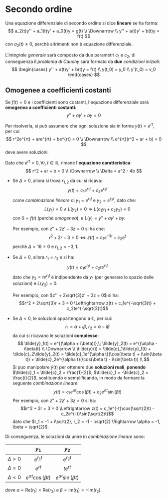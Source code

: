 # Secondo ordine

Una equazione differenziale di secondo ordine si dice **lineare** se ha forma:
$$
a_2(t)y'' + a_1(t)y' + a_0(t)y = g(t) \\
\Downarrow \\
y'' + a(t)y' + b(t)y = f(t)
$$
con $a_2(t) \neq 0$, perchè altrimenti non è equazione differenziale.

L'_integrale generale_ sarà composto da due parametri $c_1$ e $c_2$, di conseguenza il _problema di Cauchy_ sarà formato da **due** _condizioni iniziali_:
$$
\begin{cases}
y'' + a(t)y' + b(t)y = f(t) \\
y(t_0) = y_0 \\
y'(t_0) = v_0
\end{cases}
$$

## Omogenee a coefficienti costanti

Se $f(t) = 0$ e i coefficienti sono costanti, l'equazione differenziale sarà **omogenea a coefficienti costanti**:
$$y'' + ay' + by = 0$$

Per risolverla, si può assumere che ogni soluzione sia in forma $y(t) = e^{rt}$, per cui
$$
r^2e^{rt} + are^{rt} + be^{rt} = 0 \\
\Downarrow \\
e^{rt}(r^2 + ar + b) = 0
$$
deve avere soluzioni.

Dato che $e^{rt} > 0, \forall r, t \in \mathbb{R}$, rimane l'**equazione caratteristica**:
$$
r^2 + ar + b = 0 \\
\Downarrow \\
\Delta = a^2 - 4b
$$

- Se $\Delta > 0$, allora si trova $r_{1,2}$ da cui si ricava:
$$y(t) = c_1e^{r_1t} + c_2e^{r_2t}$$
come _combinazione lineare_ di $y_1 = e^{r_1t}$ e $y_2 = e^{r_2t}$, dato che:
$$
L(y_1) = 0 \land L(y_2) = 0 \Rightarrow L(c_1y_1 + c_2y_2) = 0
$$
con $0 = f(t)$ (perchè _omogenea_), e $L(y) = y'' + ay' + by$. \
\
Per esempio, con $z'' + 2z' - 3z = 0$ si ha che:
$$r^2 + 2r - 3 = 0 \Leftrightarrow z(t) = c_1e^{-3t} + c_2e^t$$
perchè $\Delta = 16 > 0$ e $r_{1,2} = -3, 1$.

- Se $\Delta = 0$, allora $r_1 = r_2$ e si ha:
$$y(t) = c_1e^{r_1t} + c_2te^{r_1t}$$
dato che $y_2 = te^{r_1t}$ è indipendente da $y_1$ (per generare lo spazio delle soluzioni) e $L(y_2) = 0$. \
\
Per esempio, con $z'' + 2\sqrt{3}z' + 3z = 0$ si ha:
$$r^2 + 2\sqrt{3}r + 3 = 0 \Leftrightarrow z(t) = c_1e^{-\sqrt{3}t} + c_2te^{-\sqrt{3}t}$$

- Se $\Delta < 0$, le soluzioni appartengono a $\mathbb{C}$, per cui:
$$r_1 = \alpha + i\beta,\; r_2 = \alpha - i\beta$$
da cui si ricavano le soluzioni **complesse**:
$$
\tilde{y}_1(t) = e^{(\alpha + i\beta)t},\; \tilde{y}_2(t) = e^{(\alpha - i\beta)t} \\
\Downarrow \\
\tilde{y}(t) = \tilde{c}_1\tilde{y}_1(t) + \tilde{c}_2\tilde{y}_2(t) = \tilde{c}_1e^{\alpha t}(\cos(\beta t) + i\sin(\beta t)) + \tilde{c}_2e^{\alpha t}(\cos(\beta t) - i\sin(\beta t)) \\
$$
Si può manipolare $\tilde{y}(t)$ per ottenere due **soluzioni reali**, **ponendo** $\tilde{c}_1 = \tilde{c}_2 = \frac{1}{2}$, $\tilde{c}_1 = -\tilde{c}_2 = \frac{i}{2}$, sostituendo e semplificando, in modo da formare la seguente _combinazione lineare_:
$$
y(t) = c_1e^{\alpha t}\cos(\beta t) + c_2e^{\alpha t}\sin(\beta t)
$$
Per esempio, con $z'' + 2z' + 3z = 0$ si ha:
$$r^2 + 2r + 3 = 0 \Leftrightarrow z(t) = c_1e^{-t}\cos(\sqrt{2}t) - c_2e^{-t}\sin(\sqrt{2}t)$$
dato che $r_1 = -1 + i\sqrt{2}, r_2 = -1 - i\sqrt{2} \Rightarrow \alpha = -1, \beta = \sqrt{2}$.

Di conseguenza, le soluzioni da unire in _combinazione lineare_ sono:

| | $y_1$ | $y_2$ |
|-|:-:|:-:|
| $\Delta > 0$ | $e^{r_1t}$ | $e^{r_2t}$ |
| $\Delta = 0$ | $e^{rt}$ | $te^{rt}$ |
| $\Delta < 0$ | $e^{\alpha t}\cos(\beta t)$ | $e^{\alpha t}\sin(\beta t)$ |

dove $\alpha = \mathrm{Re}(r_1) = \mathrm{Re}(r_2)$ e $\beta = \mathrm{Im}(r_1) = -\mathrm{Im}(r_2)$.
